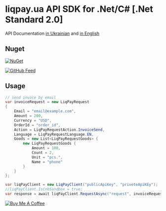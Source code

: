 liqpay.ua API SDK for .Net/C# [.Net Standard 2.0]
===========================

API Documentation [in Ukrainian](https://www.liqpay.ua/doc) and [in English](https://www.liqpay.ua/en/doc)


Nuget
----------------------

[![NuGet][lp-img]][lp-link] 

[![GitHub Feed][ghf-img]][ghf-link] 


Usage
----------------------

```csharp
// send invoce by email
var invoiceRequest = new LiqPayRequest
{
    Email = "email@example.com",
    Amount = 200,
    Currency = "USD",
    OrderId = "order_id",
    Action = LiqPayRequestAction.InvoiceSend,
    Language = LiqPayRequestLanguage.EN,
    Goods = new List<LiqPayRequestGoods> {
        new LiqPayRequestGoods {
            Amount = 100,
            Count = 2,
            Unit = "pcs.",
            Name = "phone"
        }
    }
};

var liqPayClient = new LiqPayClient("publicApiKey", "priveteApiKEy");
//liqPayClient.IsCnbSandbox = true;
var response = await liqPayClient.RequestAsync("request", invoiceRequest);
```


<a href="https://www.buymeacoffee.com/pauldatsiuk" target="_blank"><img src="https://www.buymeacoffee.com/assets/img/custom_images/purple_img.png" alt="Buy Me A Coffee" style="height: auto !important;width: auto !important;" ></a>


[lp-img]: https://img.shields.io/badge/nuget-v1.0.1-blue.svg
[ghf-img]: https://img.shields.io/badge/github_feed-v1.0.1-green.svg

[lp-link]: https://www.nuget.org/packages/LiqPay/
[ghf-link]: https://github.com/JTOne123/liqpay-dotnet/packages
